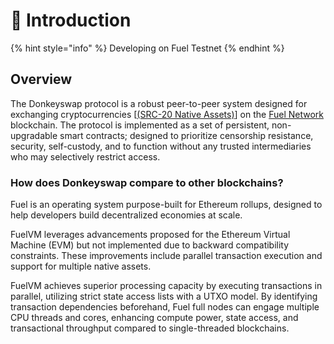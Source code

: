 # 👋 Introduction

{% hint style="info" %}
Developing on Fuel Testnet
{% endhint %}

## Overview

The Donkeyswap protocol is a robust peer-to-peer system designed for exchanging cryptocurrencies \[[(SRC-20 Native Assets)](https://docs.fuel.network/docs/sway-standards/src-20-native-asset/)] on the [Fuel Network](https://fuel.network/) blockchain. The protocol is implemented as a set of persistent, non-upgradable smart contracts; designed to prioritize censorship resistance, security, self-custody, and to function without any trusted intermediaries who may selectively restrict access.

### How does Donkeyswap compare to other blockchains?

Fuel is an operating system purpose-built for Ethereum rollups, designed to help developers build decentralized economies at scale.

FuelVM leverages advancements proposed for the Ethereum Virtual Machine (EVM) but not implemented due to backward compatibility constraints. These improvements include parallel transaction execution and support for multiple native assets.

FuelVM achieves superior processing capacity by executing transactions in parallel, utilizing strict state access lists with a UTXO model. By identifying transaction dependencies beforehand, Fuel full nodes can engage multiple CPU threads and cores, enhancing compute power, state access, and transactional throughput compared to single-threaded blockchains.
